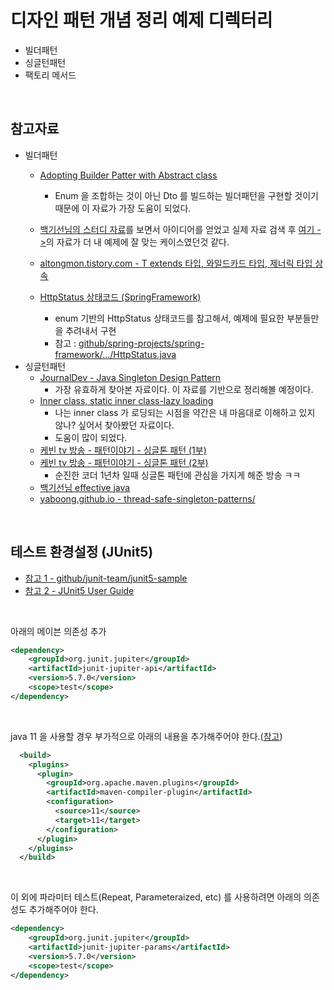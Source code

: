 # 디자인 패턴 개념 정리 예제 디렉터리

- 빌더패턴<br>
- 싱글턴패턴<br>
- 팩토리 메서드<br>

<br>

## 참고자료

- 빌더패턴<br>
  - [Adopting Builder Patter with Abstract class](https://cindystlai.wordpress.com/2017/04/20/adopting-builder-pattern-with-abstract-class/)<br>
    - Enum 을 조합하는 것이 아닌 Dto 를 빌드하는 빌더패턴을 구현할 것이기 때문에 이 자료가 가장 도움이 되었다.<br>
  - [백기선님의 스터디 자료](https://github.com/keesun/study/blob/master/effective-java/item2.md)를 보면서 아이디어를 얻었고 실제 자료 검색 후 [여기 ->](https://cindystlai.wordpress.com/2017/04/20/adopting-builder-pattern-with-abstract-class/)의 자료가 더 내 예제에 잘 맞는 케이스였던것 같다.<br>
  - [altongmon.tistory.com - T extends 타입, 와일드카드 타입, 제너릭 타입 상속](https://altongmon.tistory.com/241)<br>
  
  - [HttpStatus 상태코드 (SpringFramework)](https://github.com/spring-projects/spring-framework/blob/main/spring-web/src/main/java/org/springframework/http/HttpStatus.java) <br>
      - enum 기반의 HttpStatus 상태코드를 참고해서, 예제에 필요한 부분들만을 추려내서 구현<br>
      - 참고 : [github/spring-projects/spring-framework/.../HttpStatus.java](https://github.com/spring-projects/spring-framework/blob/main/spring-web/src/main/java/org/springframework/http/HttpStatus.java)<br>
- 싱글턴패턴<br>
  - [JournalDev - Java Singleton Design Pattern](https://www.journaldev.com/1377/java-singleton-design-pattern-best-practices-examples#bill-pugh-singleton)<br>
    - 가장 유효하게 찾아본 자료이다. 이 자료를 기반으로 정리해볼 예정이다.<br>
  - [Inner class, static inner class-lazy loading](https://www.programmersought.com/article/35794331711/)<br>
    - 나는 inner class 가 로딩되는 시점을 약간은 내 마음대로 이해하고 있지 않나? 싶어서 찾아봤던 자료이다.<br>
    - 도움이 많이 되었다.<br>
  - [케빈 tv 방송 - 패턴이야기 - 싱글톤 패턴 (1부)](https://www.youtube.com/watch?v=Ba7iYO7_BPc)<br>
  - [케빈 tv 방송 - 패턴이야기 - 싱글톤 패턴 (2부)](https://www.youtube.com/watch?v=ZrF8r5LUadc)<br>
    - 순진한 코더 1년차 일때 싱글톤 패턴에 관심을 가지게 해준 방송 ㅋㅋ<br>
  - [백기선님 effective java](https://github.com/keesun/study/blob/master/effective-java/item3.md)<br>
  - [yaboong.github.io - thread-safe-singleton-patterns/](https://yaboong.github.io/design-pattern/2018/09/28/thread-safe-singleton-patterns/)<br>

<br>

## 테스트 환경설정 (JUnit5)

- [참고 1 - github/junit-team/junit5-sample](https://github.com/junit-team/junit5-samples/blob/r5.7.1/junit5-jupiter-starter-gradle/build.gradle)<br>
- [참고 2 - JUnit5 User Guide](https://junit.org/junit5/docs/current/user-guide/)<br>

<br>

아래의 메이븐 의존성 추가<br>

```xml
<dependency>
    <groupId>org.junit.jupiter</groupId>
    <artifactId>junit-jupiter-api</artifactId>
    <version>5.7.0</version>
    <scope>test</scope>
</dependency>
```
<br>

java 11 을 사용할 경우 부가적으로 아래의 내용을 추가해주어야 한다.([참고](https://www.inflearn.com/questions/19302))<br>

```xml
  <build>
    <plugins>
      <plugin>
        <groupId>org.apache.maven.plugins</groupId>
        <artifactId>maven-compiler-plugin</artifactId>
        <configuration>
          <source>11</source>
          <target>11</target>
        </configuration>
      </plugin>
    </plugins>
  </build>
```
<br>

이 외에 파라미터 테스트(Repeat, Parameteraized, etc) 를 사용하려면 아래의 의존성도 추가해주어야 한다.<br>

```xml
<dependency>
    <groupId>org.junit.jupiter</groupId>
    <artifactId>junit-jupiter-params</artifactId>
    <version>5.7.0</version>
    <scope>test</scope>
</dependency>
```